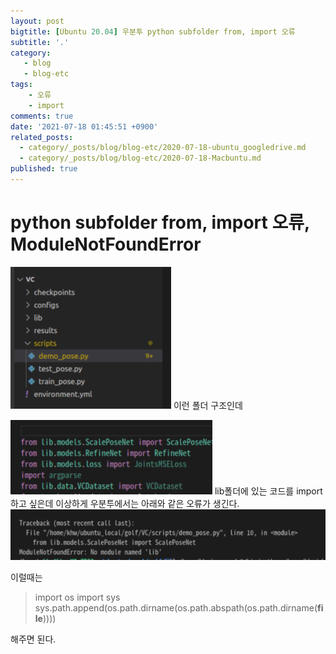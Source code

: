 ```yaml
---
layout: post
bigtitle: [Ubuntu 20.04] 우분투 python subfolder from, import 오류
subtitle: '.'
category:
   - blog
   - blog-etc
tags:
    - 오류
    - import
comments: true
date: '2021-07-18 01:45:51 +0900'
related_posts:
  - category/_posts/blog/blog-etc/2020-07-18-ubuntu_googledrive.md
  - category/_posts/blog/blog-etc/2020-07-18-Macbuntu.md
published: true
---
```


# python subfolder from, import 오류, ModuleNotFoundError


![그림1](/assets/img/Blog/Etc/macbuntu/15.PNG)
이런 폴더 구조인데

![그림1](/assets/img/Blog/Etc/macbuntu/16.PNG)
lib폴더에 있는 코드를 import하고 싶은데 이상하게 우분투에서는 아래와 같은 오류가 생긴다.
![그림1](/assets/img/Blog/Etc/macbuntu/17.PNG)

이럴때는
>import os
import sys
sys.path.append(os.path.dirname(os.path.abspath(os.path.dirname(__file__))))

해주면 된다.
